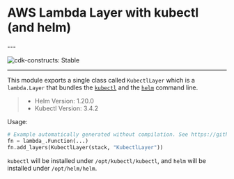 # AWS Lambda Layer with kubectl (and helm)

<!--BEGIN STABILITY BANNER-->---


![cdk-constructs: Stable](https://img.shields.io/badge/cdk--constructs-stable-success.svg?style=for-the-badge)

---
<!--END STABILITY BANNER-->

This module exports a single class called `KubectlLayer` which is a `lambda.Layer` that bundles the [`kubectl`](https://kubernetes.io/docs/reference/kubectl/kubectl/) and the [`helm`](https://helm.sh/) command line.

> * Helm Version: 1.20.0
> * Kubectl Version: 3.4.2

Usage:

```python
# Example automatically generated without compilation. See https://github.com/aws/jsii/issues/826
fn = lambda_.Function(...)
fn.add_layers(KubectlLayer(stack, "KubectlLayer"))
```

`kubectl` will be installed under `/opt/kubectl/kubectl`, and `helm` will be installed under `/opt/helm/helm`.
